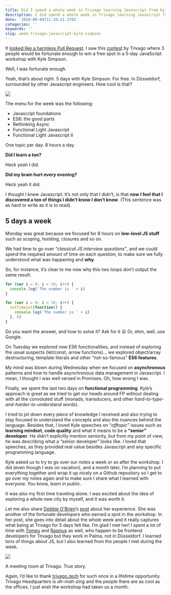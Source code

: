 ```yaml
---
title: Did I spend a whole week in Trivago learning Javascript from Kyle Simpson?
description: I did spend a whole week in Trivago learning Javascript from Kyle Simpson
date: '2018-09-04T11:10:21.370Z'
categories: ''
keywords: ''
slug: week-trivago-javascript-kyle-simpson
---
```


It [looked like a harmless Pull Request](https://github.com/webpack/webpack.js.org/pull/2389). I saw this [contest](https://tech.trivago.com/2018/07/23/win-a-spot-in-a-5-day-javascript-workshop-with-kyle-simpson/) by Trivago where 3 people would be fortunate enough to win a free spot in a 5-day JavaScript workshop with Kyle Simpson.

Well, I was fortunate enough.

Yeah, that’s about right. 5 days with Kyle Simpson. For free. In Düsseldorf, surrounded by other Javascript engineers. How cool is that?

![](https://cdn-images-1.medium.com/max/1200/1*VYIrQTH68pviHiwuqhMfXA.png)

The menu for the week was the following:

- Javascript foundations
- ES6: the good parts
- Rethinking Async
- Functional Light Javascript
- Functional Light Javascript II

One topic per day. 8 hours a day.

**Did I learn a ton?**

Heck yeah I did.

**Did my brain hurt every evening?**

Heck yeah it did.

I thought I knew Javascript. It’s not only that I didn’t, is that **now I feel that I discovered a ton of things I didn’t know I don’t know**. (This sentence was as hard to write as it is to read).

## 5 days a week

Monday was great because we focused for 8 hours on **low-level JS stuff** such as scoping, hoisting, closures and so on.

We had time to go over _“classical JS interview questions”_, and we could spend the required amount of time on each question, to make sure we fully understood what was happening and **why**.

So, for instance, it’s clear to me now why this two loops don’t output the same result:

```js
for (var i = 0; i < 10; i++) {
  console.log('The number is ' + i)
}

for (var i = 0; i < 10; i++) {
  setTimeout(function() {
    console.log('The number is ' + i)
  }, 0)
}
```

Do you want the answer, and how to solve it? Ask for it 😜 Or, ehm, well, use Google.

On Tuesday we explored new ES6 functionalities, and instead of exploring the usual suspects (let/const, arrow functions)... we explored object/array destructuring, template literals and other “not-so-famous” **ES6 features**.

My mind was blown during Wednesday when we focused on **asynchronous** patterns and how to handle asynchronous data management in Javascript. I mean, I thought I was well versed in Promises. Oh, how wrong I was.

Finally, we spent the last two days on **functional programming**. Kyle’s approach is great as we tried to get our heads around FP without dealing with all the convoluted stuff (monads, transducers, and other _hard-to-type-and-harder-to-understand_ words).

I tried to jot down every piece of knowledge I received and also trying to stay focused to understand the concepts and also the nuances behind the language. Besides that, I loved Kyle speeches on “_offtopic_” issues such as **learning mindset**, **code quality** and what it means to be a **“senior” developer**. He didn’t explicitly mention seniority, but from my point of view, he was describing what a “senior developer” looks like. I loved that speeches, as they provided real value besides Javascript and any specific programming language.

Kyle asked us to try to go over our notes a week or so after the workshop. I did (even though I was on vacation), and a month later, I’m planning to put everything together and wrap it up nicely on a Github repository so I get to go over my notes again and to make sure I share what I learned with everyone. You know, _learn in public_.

It was also my first time traveling alone. I was excited about the idea of exploring a whole new city by myself, and it was worth it.

Let me also share [Debbie O'Brien](https://medium.com/u/2104dd167a50)’s [post](https://medium.com/bluekiri/i-won-a-place-on-the-javascript-workshop-with-kyle-simpson-getify-at-trivago-1b46bf9b990d) about her experience. She was another of the fortunate developers who earned a spot in the workshop. In her post, she goes into detail about the whole week and it really captures what being at Trivago for 5 days felt like. I’m glad I met her! I spent a lot of time with [Tomeu](https://medium.com/u/6cd01d3a9486) and [Rasmus](https://medium.com/u/df60937bd321) as well, who happen to be frontend developers for Trivago but they work in Palma, not in Düsseldorf. I learned tons of things about JS, but I also learned from the people I met during the week.

![](https://cdn-images-1.medium.com/max/800/1*qEA3CHBOFXwJfoivJfaF_A.png)

A meeting room at Trivago. True story.

Again, I’d like to thank [trivago_tech](https://medium.com/u/d91ecef33107) for such once in a lifetime opportunity. Trivago Headquarters is _ah-mah-zing_ and the people there are as cool as the offices. I just wish the workshop had taken us a month.
